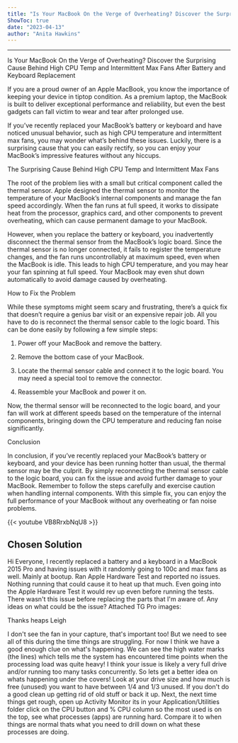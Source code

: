 ```yaml
---
title: "Is Your MacBook On the Verge of Overheating? Discover the Surprising Cause Behind High CPU Temp and Intermittent Max Fans After Battery and Keyboard Replacement"
ShowToc: true 
date: "2023-04-13"
author: "Anita Hawkins"
---
```

*****
Is Your MacBook On the Verge of Overheating? Discover the Surprising Cause Behind High CPU Temp and Intermittent Max Fans After Battery and Keyboard Replacement

If you are a proud owner of an Apple MacBook, you know the importance of keeping your device in tiptop condition. As a premium laptop, the MacBook is built to deliver exceptional performance and reliability, but even the best gadgets can fall victim to wear and tear after prolonged use.

If you’ve recently replaced your MacBook’s battery or keyboard and have noticed unusual behavior, such as high CPU temperature and intermittent max fans, you may wonder what’s behind these issues. Luckily, there is a surprising cause that you can easily rectify, so you can enjoy your MacBook’s impressive features without any hiccups.

The Surprising Cause Behind High CPU Temp and Intermittent Max Fans

The root of the problem lies with a small but critical component called the thermal sensor. Apple designed the thermal sensor to monitor the temperature of your MacBook’s internal components and manage the fan speed accordingly. When the fan runs at full speed, it works to dissipate heat from the processor, graphics card, and other components to prevent overheating, which can cause permanent damage to your MacBook.

However, when you replace the battery or keyboard, you inadvertently disconnect the thermal sensor from the MacBook’s logic board. Since the thermal sensor is no longer connected, it fails to register the temperature changes, and the fan runs uncontrollably at maximum speed, even when the MacBook is idle. This leads to high CPU temperature, and you may hear your fan spinning at full speed. Your MacBook may even shut down automatically to avoid damage caused by overheating.

How to Fix the Problem

While these symptoms might seem scary and frustrating, there’s a quick fix that doesn’t require a genius bar visit or an expensive repair job. All you have to do is reconnect the thermal sensor cable to the logic board. This can be done easily by following a few simple steps:

1. Power off your MacBook and remove the battery.

2. Remove the bottom case of your MacBook.

3. Locate the thermal sensor cable and connect it to the logic board. You may need a special tool to remove the connector.

4. Reassemble your MacBook and power it on.

Now, the thermal sensor will be reconnected to the logic board, and your fan will work at different speeds based on the temperature of the internal components, bringing down the CPU temperature and reducing fan noise significantly.

Conclusion

In conclusion, if you’ve recently replaced your MacBook’s battery or keyboard, and your device has been running hotter than usual, the thermal sensor may be the culprit. By simply reconnecting the thermal sensor cable to the logic board, you can fix the issue and avoid further damage to your MacBook. Remember to follow the steps carefully and exercise caution when handling internal components. With this simple fix, you can enjoy the full performance of your MacBook without any overheating or fan noise problems.

{{< youtube VB8RrxbNqU8 >}} 



## Chosen Solution
 Hi Everyone,
I recently replaced a battery and a keyboard in a MacBook 2015 Pro and having issues with it randomly going to 100c and max fans as well. Mainly at bootup.
Ran Apple Hardware Test and reported no issues.
Nothing running that could cause it to heat up that much. Even going into the Apple Hardware Test it would rev up even before running the tests.
There wasn't this issue before replacing the parts that I'm aware of.
Any ideas on what could be the issue?
Attached TG Pro images:


Thanks heaps
Leigh

 I don't see the fan in your capture, that's important too! But we need to see all of this during the time things are struggling. For now I think we have a good enough clue on what's happening.
We can see the high water marks (the lines) which tells me the system has encountered time points when the processing load was quite heavy! I think your issue is likely a very full drive and/or running too many tasks concurrently.
So lets get a better idea on whats happening under the covers!
Look at your drive size and how much is free (unused) you want to have between 1/4 and 1/3 unused. If you don't do a good clean up getting rid of old stuff or back it up.
Next, the next time things get rough, open up Activity Monitor its in your Application/Utilities folder click on the CPU button and % CPU column so the most used is on the top, see what processes (apps) are running hard. Compare it to when things are normal thats what you need to drill down on what these processes are doing.




